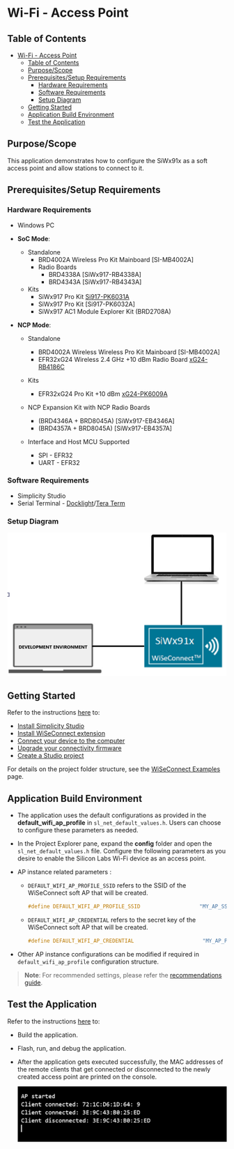 # Wi-Fi - Access Point

## Table of Contents

- [Wi-Fi - Access Point](#wi-fi---access-point)
  - [Table of Contents](#table-of-contents)
  - [Purpose/Scope](#purposescope)
  - [Prerequisites/Setup Requirements](#prerequisitessetup-requirements)
    - [Hardware Requirements](#hardware-requirements)
    - [Software Requirements](#software-requirements)
    - [Setup Diagram](#setup-diagram)
  - [Getting Started](#getting-started)
  - [Application Build Environment](#application-build-environment)
  - [Test the Application](#test-the-application)
  
## Purpose/Scope

This application demonstrates how to configure the SiWx91x as a soft access point and allow stations to connect to it.

## Prerequisites/Setup Requirements

### Hardware Requirements

- Windows PC

- **SoC Mode**:
  - Standalone
    - BRD4002A Wireless Pro Kit Mainboard [SI-MB4002A]
    - Radio Boards 
  	  - BRD4338A [SiWx917-RB4338A]
  	  - BRD4343A [SiWx917-RB4343A]
  - Kits
  	- SiWx917 Pro Kit [Si917-PK6031A](https://www.silabs.com/development-tools/wireless/wi-fi/siwx917-pro-kit?tab=overview)
  	- SiWx917 Pro Kit [Si917-PK6032A]
    - SiWx917 AC1 Module Explorer Kit (BRD2708A)
  	
- **NCP Mode**:
  - Standalone
    - BRD4002A Wireless Wireless Pro Kit Mainboard [SI-MB4002A]
    - EFR32xG24 Wireless 2.4 GHz +10 dBm Radio Board [xG24-RB4186C](https://www.silabs.com/development-tools/wireless/xg24-rb4186c-efr32xg24-wireless-gecko-radio-board?tab=overview)
 
  - Kits
  	- EFR32xG24 Pro Kit +10 dBm [xG24-PK6009A](https://www.silabs.com/development-tools/wireless/efr32xg24-pro-kit-10-dbm?tab=overview)
  - NCP Expansion Kit with NCP Radio Boards
      - (BRD4346A + BRD8045A) [SiWx917-EB4346A]
      - (BRD4357A + BRD8045A) [SiWx917-EB4357A] 

  - Interface and Host MCU Supported
    - SPI - EFR32 
    - UART - EFR32

### Software Requirements

- Simplicity Studio
-  Serial Terminal - [Docklight](https://docklight.de/)/[Tera Term](https://ttssh2.osdn.jp/index.html.en)

### Setup Diagram

  ![Figure: Setup Diagram SoC and NCP Mode for Access point Example](resources/readme/setup_soc_ncp.png)

## Getting Started

Refer to the instructions [here](https://docs.silabs.com/wiseconnect/latest/wiseconnect-getting-started/) to:

- [Install Simplicity Studio](https://docs.silabs.com/wiseconnect/latest/wiseconnect-developers-guide-developing-for-silabs-hosts/#install-simplicity-studio)
- [Install WiSeConnect extension](https://docs.silabs.com/wiseconnect/latest/wiseconnect-developers-guide-developing-for-silabs-hosts/#install-the-wi-se-connect-extension)
- [Connect your device to the computer](https://docs.silabs.com/wiseconnect/latest/wiseconnect-developers-guide-developing-for-silabs-hosts/#connect-si-wx91x-to-computer)
- [Upgrade your connectivity firmware ](https://docs.silabs.com/wiseconnect/latest/wiseconnect-developers-guide-developing-for-silabs-hosts/#update-si-wx91x-connectivity-firmware)
- [Create a Studio project ](https://docs.silabs.com/wiseconnect/latest/wiseconnect-developers-guide-developing-for-silabs-hosts/#create-a-project)

For details on the project folder structure, see the [WiSeConnect Examples](https://docs.silabs.com/wiseconnect/latest/wiseconnect-examples/#example-folder-structure) page.

## Application Build Environment

- The application uses the default configurations as provided in the **default_wifi_ap_profile** in ``sl_net_default_values.h``. Users can choose to configure these parameters as needed.

- In the Project Explorer pane, expand the **config** folder and open the ``sl_net_default_values.h`` file. Configure the following parameters as you desire to enable the Silicon Labs Wi-Fi device as an access point.

- AP instance related parameters :

  - `DEFAULT_WIFI_AP_PROFILE_SSID` refers to the SSID of the WiSeConnect soft AP that will be created.
 
    ```c
    #define DEFAULT_WIFI_AP_PROFILE_SSID                   "MY_AP_SSID"     
    ```

  - `DEFAULT_WIFI_AP_CREDENTIAL` refers to the secret key of the WiSeConnect soft AP that will be created.

    ```c
    #define DEFAULT_WIFI_AP_CREDENTIAL                      "MY_AP_PASSPHRASE"
    ```

- Other AP instance configurations can be modified if required in `default_wifi_ap_profile` configuration structure.

> **Note**: For recommended settings, please refer the [recommendations guide](https://docs.silabs.com/wiseconnect/latest/wiseconnect-developers-guide-prog-recommended-settings/).

## Test the Application

Refer to the instructions [here](https://docs.silabs.com/wiseconnect/latest/wiseconnect-getting-started/) to:

- Build the application.
- Flash, run, and debug the application.
- After the application gets executed successfully, the MAC addresses of the remote clients that get connected or disconnected to the newly created access point are printed on the console.

  ![Access_point_Output](resources/readme/access_point_output.png)
